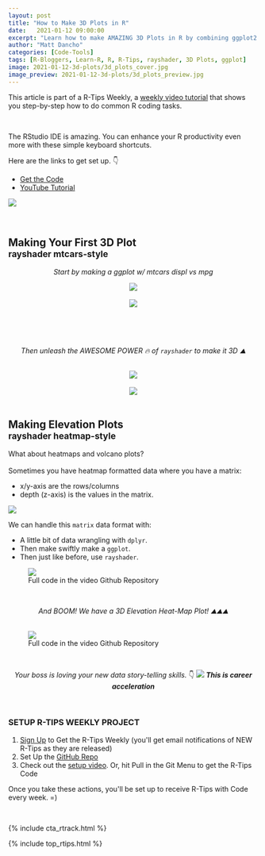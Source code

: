 ```yaml
---
layout: post
title: "How to Make 3D Plots in R"
date:   2021-01-12 09:00:00
excerpt: "Learn how to make AMAZING 3D Plots in R by combining ggplot2 and rayshader."
author: "Matt Dancho"
categories: [Code-Tools]
tags: [R-Bloggers, Learn-R, R, R-Tips, rayshader, 3D Plots, ggplot]
image: 2021-01-12-3d-plots/3d_plots_cover.jpg
image_preview: 2021-01-12-3d-plots/3d_plots_preview.jpg
---
```




This article is part of a R-Tips Weekly, a [weekly video tutorial](https://mailchi.mp/business-science/r-tips-newsletter) that shows you step-by-step how to do common R coding tasks.

<br/>

The RStudio IDE is amazing. You can enhance your R productivity even more with these simple keyboard shortcuts. 

Here are the links to get set up. 👇

- [Get the Code](https://mailchi.mp/business-science/r-tips-newsletter)
- [YouTube Tutorial](https://youtu.be/us8QEaZGTqI)


<a href="https://youtu.be/us8QEaZGTqI"><img src="/assets/2021-01-12-3d-plots/video_thumb.png" border="0" /></a>

<br>

<h2>Making Your First 3D Plot <br><small>rayshader mtcars-style</small></h2>

<center>
  <p><i>Start by making a ggplot w/ mtcars displ vs mpg</i></p>
  <img src="/assets/2021-01-12-3d-plots/Making_Your_First_3D_Plot_IMAGE_1.jpg" />
  <br><br>
  <img src="/assets/2021-01-12-3d-plots/Making_Your_First_3D_Plot_IMAGE_2.jpg" />

  <br><br><br>
  <p><i>Then unleash the AWESOME POWER 🔥 of <code>rayshader</code> to make it 3D ⛰️</i></p>
  <br>
  <img src="/assets/2021-01-12-3d-plots/Making_Your_First_3D_Plot_IMAGE_3.jpg" />
  <br><br>
  <img src="/assets/2021-01-12-3d-plots/Making_Your_First_3D_Plot_IMAGE_4.jpg" />
</center>


<br>
<h2>Making Elevation Plots <br><small>rayshader heatmap-style</small></h2>

<p>
  What about heatmaps and volcano plots?<br><br>
  Sometimes you have heatmap formatted data where you have a matrix:<br>
  <ul>
    <li>x/y-axis are the rows/columns</li>
    <li>depth (z-axis) is the values in the matrix.</li>
  </ul>
</p>

<img src="/assets/2021-01-12-3d-plots/MAKING_ELEVATION_PLOTS_IMAGE_1.jpg" />


<br>

<p>
  We can handle this <code>matrix</code> data format with:
  <ul>
    <li>A little bit of data wrangling with <code>dplyr</code>.</li>
    <li>Then make swiftly make a <code>ggplot</code>.</li>
    <li>Then just like before, use <code>rayshader</code>.</li>
  </ul>

  <figure class="text-center">
    <img src="/assets/2021-01-12-3d-plots/MAKING_ELEVATION_PLOTS_IMAGE_2.jpg" border="0">
    <figcaption>Full code in the video Github Repository</figcaption>
  </figure>
</p>
<br>



<p>
  <center><i>And BOOM! We have a 3D Elevation Heat-Map Plot! ⛰️⛰️⛰️</i></center>
  <br>
  <figure class="text-center">
    <img src="/assets/2021-01-12-3d-plots/MAKING_ELEVATION_PLOTS_IMAGE_3.jpg" border="0">
    <figcaption>Full code in the video Github Repository</figcaption>
  </figure>
</p>

<br>

<center>
  <p>
    <i>Your boss is loving your new data story-telling skills.</i> 👇
    <img src="/assets/2021-01-12-3d-plots/IMAGE_8.gif" />
    <i><strong>This is career acceleration</strong></i>
    </p>
</center>


<br>


<h3>SETUP R-TIPS WEEKLY PROJECT</h3>
<ol>
  <li><a href="https://mailchi.mp/business-science/r-tips-newsletter">Sign Up</a> to Get the R-Tips Weekly (you'll get email notifications of NEW R-Tips as they are released)</li>
  <li>Set Up the <a href="https://github.com/business-science/free_r_tips">GitHub Repo</a></li>
  <li>Check out the <a href="https://youtu.be/F7aYV0RPyD0">setup video</a>. Or, hit Pull in the Git Menu to get the R-Tips Code</li>
</ol>

Once you take these actions, you'll be set up to receive R-Tips with Code every week. =)

<br>

{% include cta_rtrack.html %}

{% include top_rtips.html %}